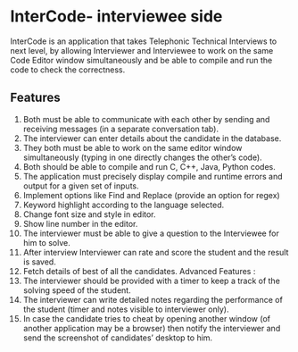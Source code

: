 # InterCode- interviewee side
InterCode is an application that takes Telephonic Technical Interviews to
next level, by allowing Interviewer and Interviewee to work on the same
Code Editor window simultaneously and be able to compile and run the
code to check the correctness.

## Features
1. Both must be able to communicate with each other by sending and
receiving messages (in a separate conversation tab).
2. The interviewer can enter details about the candidate in the database.
3. They both must be able to work on the same editor window
simultaneously (typing in one directly changes the other’s code).
4. Both should be able to compile and run C, C++, Java, Python codes.
5. The application must precisely display compile and runtime errors
and output for a given set of inputs.
6. Implement options like Find and Replace (provide an option for regex)
7. Keyword highlight according to the language selected.
8. Change font size and style in editor.
9. Show line number in the editor.
10. The interviewer must be able to give a question to the Interviewee
for him to solve.
11. After interview Interviewer can rate and score the student and the
result is saved.
12. Fetch details of best of all the candidates.
Advanced Features :
13. The interviewer should be provided with a timer to keep a track of the
solving speed of the student.
14. The interviewer can write detailed notes regarding the performance
of the student (timer and notes visible to interviewer only).
15. In case the candidate tries to cheat by opening another window (of
another application may be a browser) then notify the interviewer and
send the screenshot of candidates’ desktop to him.
